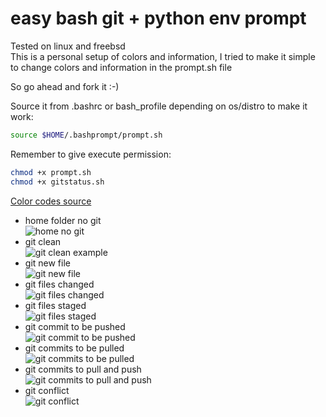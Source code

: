 # easy bash git + python env prompt

Tested on linux and freebsd  
This is a personal setup of colors and information, I tried to make it simple to change colors and information in the prompt.sh file  

So go ahead and fork it  :-)  

Source it from .bashrc or bash_profile depending on os/distro to make it work:
```sh
source $HOME/.bashprompt/prompt.sh
```

Remember to give execute permission:
```sh
chmod +x prompt.sh
chmod +x gitstatus.sh
```

[Color codes source](https://misc.flogisoft.com/bash/tip_colors_and_formatting)

- home folder no git  
![home no git](https://storage.googleapis.com/atle-static/bash-prompt/ez-bash-prompt-home-folder-no-git.jpg)
- git clean  
![git clean example](https://storage.googleapis.com/atle-static/bash-prompt/ez-bash-prompt-git-clean.jpg)
- git new file  
![git new file](https://storage.googleapis.com/atle-static/bash-prompt/ez-bash-prompt-git-new-file.jpg)
- git files changed  
![git files changed](https://storage.googleapis.com/atle-static/bash-prompt/ez-bash-prompt-git-files-changed.jpg)
- git files staged  
![git files staged](https://storage.googleapis.com/atle-static/bash-prompt/ez-bash-prompt-git-files-staged.jpg)
- git commit to be pushed  
![git commit to be pushed](https://storage.googleapis.com/atle-static/bash-prompt/ez-bash-prompt-git-commit-to-be-pushed.jpg)
- git commits to be pulled  
![git commits to be pulled](https://storage.googleapis.com/atle-static/bash-prompt/ez-bash-prompt-git-commits-to-be-pulled.jpg)
- git commits to pull and push  
![git commits to pull and push](https://storage.googleapis.com/atle-static/bash-prompt/ez-bash-prompt-git-commits-to-pull-and-push.jpg)
- git conflict  
![git conflict](https://storage.googleapis.com/atle-static/bash-prompt/ez-bash-prompt-git-conflict.jpg)
